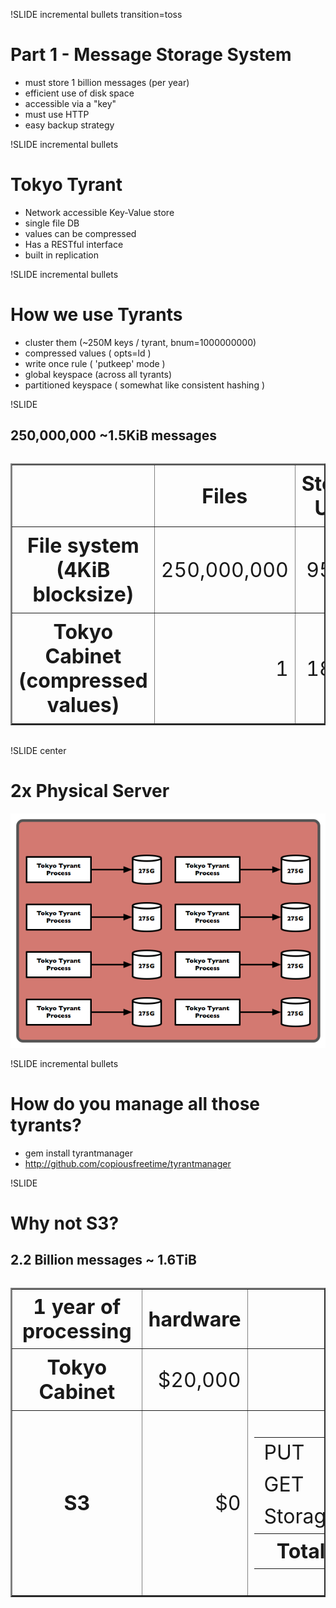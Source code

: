 !SLIDE incremental bullets transition=toss

# Part 1 - Message Storage System #

* must store 1 billion messages (per year)
* efficient use of disk space
* accessible via a "key"
* must use HTTP
* easy backup strategy

!SLIDE incremental bullets

# Tokyo Tyrant #

* Network accessible Key-Value store
* single file DB
* values can be compressed
* Has a RESTful interface
* built in replication 

!SLIDE incremental bullets

# How we use Tyrants #

* cluster them (~250M keys / tyrant, bnum=1000000000)
* compressed values ( opts=ld )
* write once rule ( 'putkeep' mode )
* global keyspace (across all tyrants)
* partitioned keyspace ( somewhat like consistent hashing )

!SLIDE 
## 250,000,000 ~1.5KiB messages ##

<div align="center" style="font-size: xx-large;">
<table width="100%" border="2" cellpadding="10" cellspacing="10">
  <tr><th></th><th style="padding: 10px;">Files</th><th style="padding: 10px;">Storage Used</th></tr>
  <tr>
    <th style="padding: 10px;">File system (4KiB blocksize)</th>
    <td style="padding: 10px; text-align: right;">250,000,000</td>
    <td style="padding: 10px; text-align: right;">954GiB</td>
  </tr>
  <tr>
    <th style="padding: 10px;">Tokyo Cabinet (compressed values)</th>
    <td style="padding: 10px; text-align: right;">1</td>
    <td style="padding: 10px; text-align: right;">189GiB</td>
  </tr>
</table>
</div>

!SLIDE center
# 2x Physical Server #
![tt-slice/tt-slice.png](tt-slice/tt-slice.png)

!SLIDE incremental bullets
# How do you manage all those tyrants? #

* gem install tyrantmanager
* <http://github.com/copiousfreetime/tyrantmanager>

!SLIDE 
# Why not S3? #
## 2.2 Billion messages ~ 1.6TiB ##
<div align="center" style="font-size: xx-large;">
<table width="100%" border="2" cellpadding="10" cellspacing="10">
  <tr>
    <th>1 year of processing</th>
    <th style="padding: 10px;">hardware</th>
    <th style="padding: 10px;">services</th>
  </tr>
  <tr>
    <th style="padding: 10px;">Tokyo Cabinet</th>
    <td style="padding: 10px; text-align: right;">$20,000</td>
    <td style="padding: 10px; text-align: right;">$0</td>
  </tr>
  <tr>
    <th style="padding: 10px;">S3</th>
    <td style="padding: 10px; text-align: right;">$0</td>
    <td style="padding: 10px; text-align: right;">
        <div align="center" style="font-size: normal;">
        <table>
            <tr>
                <td>PUT</td>
                <td style="text-align: right; padding: 5px;">$0.00001/req</td>
                <td style="text-align: right; padding: 5px;">$22,000</td>
            </tr>
            <tr>
                <td>GET</td>
                <td style="text-align: right; padding: 5px;">$0.1/GiB</td>
                <td style="text-align: right; padding: 5px;">$220</td>
            </tr>
            <tr>
               <td>Storage</td>
               <td style="text-align: right; padding: 5px;">$0.15/GB/Month</td>
               <td style="text-align: right; padding: 5px;">$2,200</td>
            </tr>
            <tr>
               <th>Total</th>
               <td></td>
               <td style="text-align: right; padding: 5px;">$24,420</td>
            </tr>
        </table>
        </div>
    </td>
  </tr>
</table>
</div>



